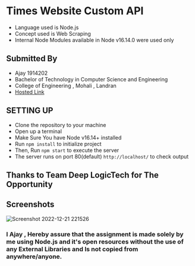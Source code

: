 # Times Website Custom API 
- Language used is Node.js 
- Concept used is Web Scraping
- Internal Node Modules available in Node v16.14.0 were used only

## Submitted By
- Ajay 1914202 
- Bachelor of Technology in Computer Science and Engineering
- College of Engineering , Mohali , Landran
- [Hosted Link](https://deep-logitech-assignment-nodejs.vercel.app/)
## SETTING UP 
- Clone the repository to your machine
- Open up a terminal
- Make Sure You have Node v16.14+ installed
- Run <code>npm install</code> to initialize project
- Then, Run <code>npm start</code> to execute the server
- The server runs on port 80(default) <code>http://localhost/</code> to check output

## Thanks to Team Deep LogicTech for The Opportunity

## Screenshots
![Screenshot 2022-12-21 221526](https://user-images.githubusercontent.com/79037326/208960293-6969ee41-bdc3-4a0b-9110-8a0e34a9a685.jpg)



### I Ajay , Hereby assure that the assignment is made solely by me using Node.js and it's open resources without the use of any External Libraries and Is not copied from anywhere/anyone.

